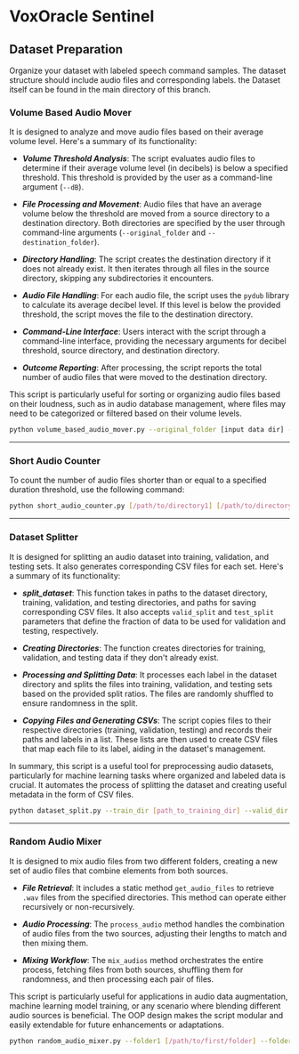 # VoxOracle Sentinel

## Dataset Preparation

Organize your dataset with labeled speech command samples. The dataset structure should include audio files and corresponding labels. the Dataset itself can be found in the main directory of this branch.

### Volume Based Audio Mover

It is designed to analyze and move audio files based on their average volume level. Here's a summary of its functionality:

- ***Volume Threshold Analysis***: The script evaluates audio files to determine if their average volume level (in decibels) is below a specified threshold. This threshold is provided by the user as a command-line argument (`--dB`).

- ***File Processing and Movement***: Audio files that have an average volume below the threshold are moved from a source directory to a destination directory. Both directories are specified by the user through command-line arguments (`--original_folder` and `--destination_folder`).

- ***Directory Handling***: The script creates the destination directory if it does not already exist. It then iterates through all files in the source directory, skipping any subdirectories it encounters.

- ***Audio File Handling***: For each audio file, the script uses the `pydub` library to calculate its average decibel level. If this level is below the provided threshold, the script moves the file to the destination directory.

- ***Command-Line Interface***: Users interact with the script through a command-line interface, providing the necessary arguments for decibel threshold, source directory, and destination directory.

- ***Outcome Reporting***: After processing, the script reports the total number of audio files that were moved to the destination directory.

This script is particularly useful for sorting or organizing audio files based on their loudness, such as in audio database management, where files may need to be categorized or filtered based on their volume levels.

```bash
python volume_based_audio_mover.py --original_folder [input data dir] --destination_folder [output data dir] --dB[input threshold]
```
---

### Short Audio Counter

To count the number of audio files shorter than or equal to a specified duration threshold, use the following command:
```bash
python short_audio_counter.py [/path/to/directory1] [/path/to/directory2] --threshold [input length; default=-50.0]
```
---

### Dataset Splitter

It is designed for splitting an audio dataset into training, validation, and testing sets. It also generates corresponding CSV files for each set. Here's a summary of its functionality:

- ***split_dataset***: This function takes in paths to the dataset directory, training, validation, and testing directories, and paths for saving corresponding CSV files. It also accepts `valid_split` and `test_split` parameters that define the fraction of data to be used for validation and testing, respectively.

- ***Creating Directories***: The function creates directories for training, validation, and testing data if they don't already exist.

- ***Processing and Splitting Data***: It processes each label in the dataset directory and splits the files into training, validation, and testing sets based on the provided split ratios. The files are randomly shuffled to ensure randomness in the split.

- ***Copying Files and Generating CSVs***: The script copies files to their respective directories (training, validation, testing) and records their paths and labels in a list. These lists are then used to create CSV files that map each file to its label, aiding in the dataset's management.

In summary, this script is a useful tool for preprocessing audio datasets, particularly for machine learning tasks where organized and labeled data is crucial. It automates the process of splitting the dataset and creating useful metadata in the form of CSV files.

```bash
python dataset_split.py --train_dir [path_to_training_dir] --valid_dir [path_to_validation_dir] --test_dir [path_to_testing_dir] --train_csv [path_to_training_csv] --valid_csv [path_to_validation_csv] --test_csv [path_to_testing_csv] --dataset_dir [path_to_dataset] --valid_split [default value: 0.1] --test_split [default value: 0.1]
```
---

### Random Audio Mixer

It is designed to mix audio files from two different folders, creating a new set of audio files that combine elements from both sources.

- ***File Retrieval***: It includes a static method `get_audio_files` to retrieve `.wav` files from the specified directories. This method can operate either recursively or non-recursively.

- ***Audio Processing***: The `process_audio` method handles the combination of audio files from the two sources, adjusting their lengths to match and then mixing them.

- ***Mixing Workflow***: The `mix_audios` method orchestrates the entire process, fetching files from both sources, shuffling them for randomness, and then processing each pair of files.

This script is particularly useful for applications in audio data augmentation, machine learning model training, or any scenario where blending different audio sources is beneficial. The OOP design makes the script modular and easily extendable for future enhancements or adaptations.

```bash
python random_audio_mixer.py --folder1 [/path/to/first/folder] --folder2 [/path/to/second/folder] --output_dir [/path/to/output/folder] --sample_rate [default value: 16000]
```
